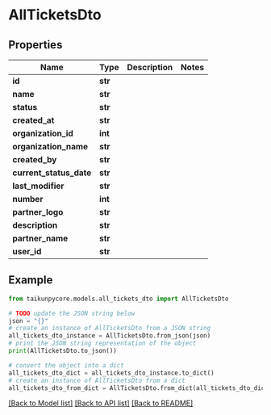 # AllTicketsDto


## Properties

Name | Type | Description | Notes
------------ | ------------- | ------------- | -------------
**id** | **str** |  | 
**name** | **str** |  | 
**status** | **str** |  | 
**created_at** | **str** |  | 
**organization_id** | **int** |  | 
**organization_name** | **str** |  | 
**created_by** | **str** |  | 
**current_status_date** | **str** |  | 
**last_modifier** | **str** |  | 
**number** | **int** |  | 
**partner_logo** | **str** |  | 
**description** | **str** |  | 
**partner_name** | **str** |  | 
**user_id** | **str** |  | 

## Example

```python
from taikunpycore.models.all_tickets_dto import AllTicketsDto

# TODO update the JSON string below
json = "{}"
# create an instance of AllTicketsDto from a JSON string
all_tickets_dto_instance = AllTicketsDto.from_json(json)
# print the JSON string representation of the object
print(AllTicketsDto.to_json())

# convert the object into a dict
all_tickets_dto_dict = all_tickets_dto_instance.to_dict()
# create an instance of AllTicketsDto from a dict
all_tickets_dto_from_dict = AllTicketsDto.from_dict(all_tickets_dto_dict)
```
[[Back to Model list]](../README.md#documentation-for-models) [[Back to API list]](../README.md#documentation-for-api-endpoints) [[Back to README]](../README.md)


